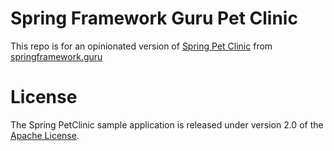 # Spring Framework Guru Pet Clinic

This repo is for an opinionated version of [Spring Pet Clinic](https://github.com/spring-projects/spring-petclinic) from [springframework.guru](https://springframework.guru/)


# License

The Spring PetClinic sample application is released under version 2.0 of the [Apache License](http://www.apache.org/licenses/LICENSE-2.0).